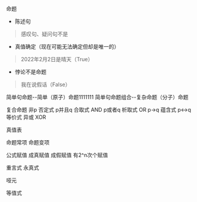 命题
- 陈述句
> 感叹句、疑问句不是
- 真值确定（现在可能无法确定但却是唯一的）
> 2022年2月2日是晴天（True）
- 悖论不是命题
> 我在说假话（False）


简单句命题--简单（原子）命题1111111
简单句命题组合--复杂命题（分子）命题


复合命题
非p    否定式
p并且q    合取式    AND
p或者q    析取式    OR
p->q    蕴含式
p<->q    等价式
异或    XOR

真值表

命题常项
命题变项

公式赋值
成真赋值
成假赋值
有2^n次个赋值


重言式 永真式


哑元

等值式
